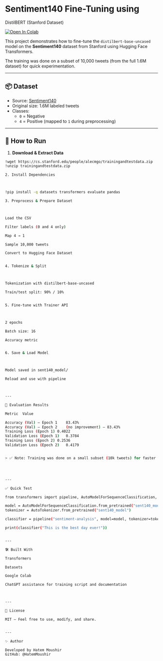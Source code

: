 # Sentiment140 Fine-Tuning using
DistilBERT (Stanford Dataset)

[![Open In Colab](https://colab.research.google.com/assets/colab-badge.svg)](https://colab.research.google.com/github/HatemMoushir/sentiment/blob/main_sentiment140_distilbert.ipynb)

This project demonstrates how to fine-tune the `distilbert-base-uncased` model on the **Sentiment140** dataset from Stanford using Hugging Face Transformers.

The training was done on a subset of 10,000 tweets (from the full 1.6M dataset) for quick experimentation.

---

## 📦 Dataset

- Source: [Sentiment140](https://cs.stanford.edu/people/alecmgo/trainingandtestdata.zip)
- Original size: 1.6M labeled tweets
- Classes:  
  - `0` = Negative  
  - `4` = Positive (mapped to `1` during preprocessing)

---

## 🚀 How to Run

1. **Download & Extract Data**
```bash
!wget https://cs.stanford.edu/people/alecmgo/trainingandtestdata.zip
!unzip trainingandtestdata.zip

2. Install Dependencies



!pip install -q datasets transformers evaluate pandas

3. Preprocess & Prepare Dataset



Load the CSV

Filter labels (0 and 4 only)

Map 4 → 1

Sample 10,000 tweets

Convert to Hugging Face Dataset


4. Tokenize & Split



Tokenization with distilbert-base-uncased

Train/test split: 90% / 10%


5. Fine-tune with Trainer API



2 epochs

Batch size: 16

Accuracy metric


6. Save & Load Model



Model saved in sent140_model/

Reload and use with pipeline



---

🧪 Evaluation Results

Metric	Value

Accuracy (Val) – Epoch 1	83.43%
Accuracy (Val) – Epoch 2	(no improvement) – 83.43%
Training Loss (Epoch 1)	0.4022
Validation Loss (Epoch 1)	0.3784
Training Loss (Epoch 2)	0.2536
Validation Loss (Epoch 2)	0.4179


> ✅ Note: Training was done on a small subset (10k tweets) for faster experimentation on Google Colab.




---

✅ Quick Test

from transformers import pipeline, AutoModelForSequenceClassification, AutoTokenizer

model = AutoModelForSequenceClassification.from_pretrained("sent140_model")
tokenizer = AutoTokenizer.from_pretrained("sent140_model")

classifier = pipeline("sentiment-analysis", model=model, tokenizer=tokenizer)

print(classifier("This is the best day ever!"))


---

🛠 Built With

Transformers

Datasets

Google Colab

ChatGPT assistance for training script and documentation



---

📜 License

MIT – Feel free to use, modify, and share.


---

✨ Author

Developed by Hatem Moushir
GitHub: @HatemMoushir
